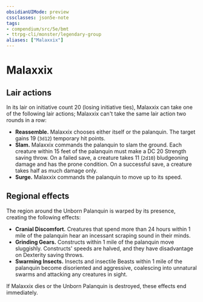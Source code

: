 ```yaml
---
obsidianUIMode: preview
cssclasses: json5e-note
tags:
- compendium/src/5e/bmt
- ttrpg-cli/monster/legendary-group
aliases: ["Malaxxix"]
---
```

# Malaxxix

## Lair actions


In its lair on initiative count 20 (losing initiative ties), Malaxxix can take one of the following lair actions; Malaxxix can't take the same lair action two rounds in a row:

- **Reassemble.** Malaxxix chooses either itself or the palanquin. The target gains 19 (`3d12`) temporary hit points.  
- **Slam.** Malaxxix commands the palanquin to slam the ground. Each creature within 15 feet of the palanquin must make a DC 20 Strength saving throw. On a failed save, a creature takes 11 (`2d10`) bludgeoning damage and has the prone condition. On a successful save, a creature takes half as much damage only.  
- **Surge.** Malaxxix commands the palanquin to move up to its speed.  

## Regional effects


The region around the Unborn Palanquin is warped by its presence, creating the following effects:

- **Cranial Discomfort.** Creatures that spend more than 24 hours within 1 mile of the palanquin hear an incessant scraping sound in their minds.  
- **Grinding Gears.** Constructs within 1 mile of the palanquin move sluggishly. Constructs' speeds are halved, and they have disadvantage on Dexterity saving throws.  
- **Swarming Insects.** Insects and insectile Beasts within 1 mile of the palanquin become disoriented and aggressive, coalescing into unnatural swarms and attacking any creatures in sight.  

If Malaxxix dies or the Unborn Palanquin is destroyed, these effects end immediately.